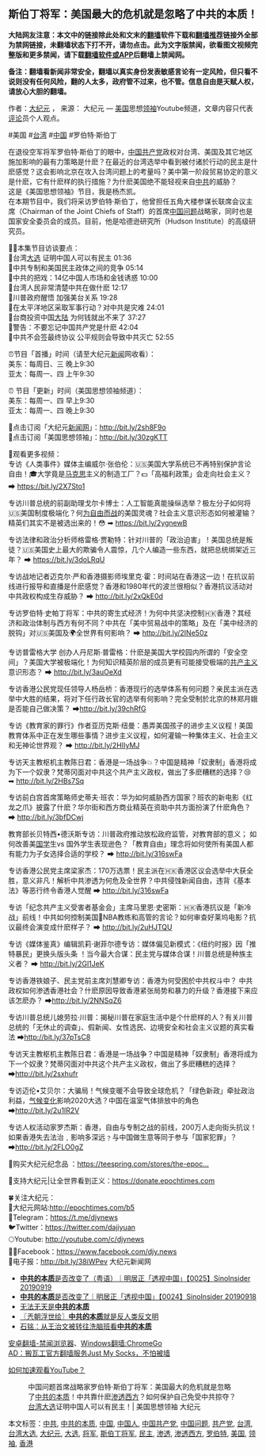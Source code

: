  <h2>斯伯丁将军：美国最大的危机就是忽略了中共的本质！</h2> <p class="notice"><b>大陆网友注意：本文中的链接除此处和文末的<a href="https://github.com/bannedbook/fanqiang" >翻墙</a>软件下载和<a href="https://github.com/killgcd/justmysocks/blob/master/README.md">翻墙推荐</a>链接外全部为禁网链接，未翻墙状态下打不开，请勿点击。此为文字版禁闻，欲看图文视频完整版和更多禁闻，请下载<a href="https://github.com/bannedbook/fanqiang">翻墙软件或APP</a>后翻墙上禁闻网。</p><p>备注：翻墙看新闻非常安全，翻墙以真实身份发表敏感言论有一定风险，但只看不说则没有任何风险，翻的人太多，政府管不过来，也不管。信息自由是天赋人权，请放心大胆的翻墙。</b></p>  <div class="entry"> <p>作者：<span class='wp_keywordlink_affiliate'><a href="http://www.epochtimes.com/" title="大纪元" target="_blank">大纪元</a></span> ， 来源： 大纪元 — <a href="https://www.bannedbook.org/bnews/tag/%e7%be%8e%e5%9b%bd/" class="st_tag internal_tag" rel="tag" title="标签 美国 下的日志">美国</a>思想<a href="https://www.bannedbook.org/bnews/tag/%E9%A2%86%E8%A2%96/" class="st_tag internal_tag" rel="tag" title="标签 领袖 下的日志">领袖</a>Youtube频道，文章内容只代表<span class='wp_keywordlink_affiliate'><a href="https://www.bannedbook.org/bnews/comments/" title="新闻评论" target="_blank">评论</a></span>员个人观点。</p> <figure></figure> <p>#美国 #<a href="https://www.bannedbook.org/bnews/tag/%e5%8f%b0%e6%b9%be/" class="st_tag internal_tag" rel="tag" title="标签 台湾 下的日志">台湾</a> #<span class='wp_keywordlink_affiliate'><a href="https://www.bannedbook.org/" title="中国" target="_blank">中国</a></span> #罗伯特·斯伯丁</p> <p>在退役空军将军罗伯特·斯伯丁的眼中，<a href="https://www.bannedbook.org/bnews/tag/%e4%b8%ad%e5%9b%bd%e5%85%b1%e4%ba%a7%e5%85%9a/" class="st_tag internal_tag" rel="tag" title="标签 中国共产党 下的日志">中国共产党</a>政权对台湾、美国及其它地区施加影响的最有力策略是什麽？在最近的台湾选举中看到被付诸於行动的民主是什麽感觉？这会影响北京在攻入台湾问题上的考量吗？美中第一阶段贸易协定的意义是什麽，它有什麽样的执行措施？为什麽美国绝不能轻视来自<a href="https://www.bannedbook.org/bnews/tag/%e4%b8%ad%e5%85%b1/" class="st_tag internal_tag" rel="tag" title="标签 中共 下的日志">中共</a>的威胁？<br /> 这是《美国思想领袖》节目，我是杨杰凯。<br /> 在本期节目中，我们将采访罗伯特·斯伯丁，他曾担任五角大楼参谋长联席会议主席（Chairman of the Joint Chiefs of Staff）的首席<a href="https://www.bannedbook.org/bnews/tag/%E4%B8%AD%E5%9B%BD%E9%97%AE%E9%A2%98/" class="st_tag internal_tag" rel="tag" title="标签 中国问题 下的日志">中国问题</a>战略家，同时也是国家安全委员会的成员。目前，他是哈德逊研究所（Hudson Institute）的高级研究员。</p> <p>✍🏻本集节目访谈要点：<br /> 🌸台湾<a href="https://www.bannedbook.org/bnews/tag/%e5%a4%a7%e9%80%89/" class="st_tag internal_tag" rel="tag" title="标签 大选 下的日志">大选</a> 证明中国人可以有民主 01:36<br /> 🌸中共专制和美国民主政体之间的竞争 05:14<br /> 🌸中共的把戏：14亿中国人市场和金钱诱惑 10:00<br /> 🌸台湾人民非常清楚中共在做什麽 12:17<br /> 🌸川普政府醒悟 加强美台关系 19:28<br /> 🌸在太平洋地区采取军事行动？对中共是灾难 24:01<br /> 🌸台商投资中国<span class='wp_keywordlink_affiliate'><a href="https://www.bannedbook.org/" title="大陆" target="_blank">大陆</a></span> 为何钱就出不来了 37:27<br /> 🌸警告：不要忘记中国共产党是什麽 42:04<br /> 🌸中共不会签最终协议 公平规则会导致中共灭亡 52:55</p> <p>⏰节目「首播」时间（请至大纪元<span class='wp_keywordlink_affiliate'><a href="https://www.bannedbook.org/" title="新闻">新闻</a></span>网收看）：<br /> 美东：每周日、三 晚上9:30<br /> 亚太：每周一、四 上午9:30</p> <p>⏰ 节目「更新」时间（美国思想领袖频道）：<br /> 美东：每周一、四 早上9:30<br /> 亚太：每周一、四 晚上9:30</p> <p>🔔点击订阅「大纪元<span class='wp_keywordlink_affiliate'><a href="https://www.bannedbook.org/" title="新闻网">新闻网</a></span>」：<a href="http://bit.ly/2sh8F9o">http://bit.ly/2sh8F9o</a><br /> 💐点击订阅「美国思想领袖」：<a href="http://bit.ly/30zgKTT">http://bit.ly/30zgKTT</a></p>  <p>👏观看更多视频：<br /> 专访《人类事件》媒体主编威尔·张伯伦：🇺🇸美国大学系统已不再特别保护言论自由！🎓大学竟是<span class='wp_keywordlink'><a href="https://www.bannedbook.org/forum2/topic105.html" title="《马克思的成魔之路》" target="_blank">马克思</a></span>主义的制造工厂？💵「高福利政策」会走向社会主义？ ➡ <a class="yt-uix-sessionlink" href="https://www.youtube.com/redirect?q=https%3A%2F%2Fbit.ly%2F2X7Sto1&amp;v=aodiHcvc4QA&amp;redir_token=DxlDj5XRFdO6F_PiHfa0P3_YSz58MTU4Nzk2MDkzOEAxNTg3ODc0NTM4&amp;event=video_description" target="_blank" rel="nofollow noopener" data-sessionlink="itct=CDAQ6TgYACITCKedz86dhekCFUvRjwodx28DXkiAwvPe3MPYw2o" data-target-new-window="True" data-url="/redirect?q=https%3A%2F%2Fbit.ly%2F2X7Sto1&amp;v=aodiHcvc4QA&amp;redir_token=DxlDj5XRFdO6F_PiHfa0P3_YSz58MTU4Nzk2MDkzOEAxNTg3ODc0NTM4&amp;event=video_description">https://bit.ly/2X7Sto1</a></p> <p>专访川普总统的前副助理戈尔卡博士：人工智能真能操纵选举？极左分子如何将🇺🇸美国制度极端化？何<span class='wp_keywordlink'><a href="https://www.bannedbook.org/forum2/topic1689.html" title="余杰《为自由而战——余杰政论自选集》" target="_blank">为自由而战</a></span>的美国灵魂？社会主义意识形态如何被灌输？精英们其实不是被选出来的！😳 ➡ <a class="yt-uix-sessionlink" href="https://www.youtube.com/redirect?q=https%3A%2F%2Fbit.ly%2F2ygnewB&amp;v=aodiHcvc4QA&amp;redir_token=DxlDj5XRFdO6F_PiHfa0P3_YSz58MTU4Nzk2MDkzOEAxNTg3ODc0NTM4&amp;event=video_description" target="_blank" rel="nofollow noopener" data-sessionlink="itct=CDAQ6TgYACITCKedz86dhekCFUvRjwodx28DXkiAwvPe3MPYw2o" data-target-new-window="True" data-url="/redirect?q=https%3A%2F%2Fbit.ly%2F2ygnewB&amp;v=aodiHcvc4QA&amp;redir_token=DxlDj5XRFdO6F_PiHfa0P3_YSz58MTU4Nzk2MDkzOEAxNTg3ODc0NTM4&amp;event=video_description">https://bit.ly/2ygnewB</a></p> <p>专访法律和政治分析师格雷格·贾勒特：针对川普的「政治迫害」！美国总统是叛徒？🇺🇸美国史上最大的欺骗令人震惊，几个人编造一些东西，就把总统绑架近三年？ ➡ <a class="yt-uix-sessionlink" href="https://www.youtube.com/redirect?q=https%3A%2F%2Fbit.ly%2F3doLRqU&amp;v=aodiHcvc4QA&amp;redir_token=DxlDj5XRFdO6F_PiHfa0P3_YSz58MTU4Nzk2MDkzOEAxNTg3ODc0NTM4&amp;event=video_description" target="_blank" rel="nofollow noopener" data-sessionlink="itct=CDAQ6TgYACITCKedz86dhekCFUvRjwodx28DXkiAwvPe3MPYw2o" data-target-new-window="True" data-url="/redirect?q=https%3A%2F%2Fbit.ly%2F3doLRqU&amp;v=aodiHcvc4QA&amp;redir_token=DxlDj5XRFdO6F_PiHfa0P3_YSz58MTU4Nzk2MDkzOEAxNTg3ODc0NTM4&amp;event=video_description">https://bit.ly/3doLRqU</a></p> <p>专访战地记者迈克尔‧严和香港摄影师埃里克·霍：时间站在香港这一边！在抗议前线进行报导和直播是什麽感觉？香港和1980年代的波兰很相似？香港抗议活动对中共政权构成生存威胁？ ➡ <a class="yt-uix-sessionlink" href="https://www.youtube.com/redirect?q=http%3A%2F%2Fbit.ly%2F2xQkE0d&amp;v=aodiHcvc4QA&amp;redir_token=DxlDj5XRFdO6F_PiHfa0P3_YSz58MTU4Nzk2MDkzOEAxNTg3ODc0NTM4&amp;event=video_description" target="_blank" rel="nofollow noopener" data-sessionlink="itct=CDAQ6TgYACITCKedz86dhekCFUvRjwodx28DXkiAwvPe3MPYw2o" data-target-new-window="True" data-url="/redirect?q=http%3A%2F%2Fbit.ly%2F2xQkE0d&amp;v=aodiHcvc4QA&amp;redir_token=DxlDj5XRFdO6F_PiHfa0P3_YSz58MTU4Nzk2MDkzOEAxNTg3ODc0NTM4&amp;event=video_description">http://bit.ly/2xQkE0d</a></p> <p>专访罗伯特·史帕丁将军：中共的寄生式经济！为何中共坚决控制🇭🇰香港？其经济和政治体制与西方有何不同？中共在「美中贸易战中的策略」及在「美中经济的脱钩」对🇺🇸美国及🌍全世界有何影响？ ➡ <a class="yt-uix-sessionlink" href="https://www.youtube.com/redirect?q=http%3A%2F%2Fbit.ly%2F2INe50z&amp;v=aodiHcvc4QA&amp;redir_token=DxlDj5XRFdO6F_PiHfa0P3_YSz58MTU4Nzk2MDkzOEAxNTg3ODc0NTM4&amp;event=video_description" target="_blank" rel="nofollow noopener" data-sessionlink="itct=CDAQ6TgYACITCKedz86dhekCFUvRjwodx28DXkiAwvPe3MPYw2o" data-target-new-window="True" data-url="/redirect?q=http%3A%2F%2Fbit.ly%2F2INe50z&amp;v=aodiHcvc4QA&amp;redir_token=DxlDj5XRFdO6F_PiHfa0P3_YSz58MTU4Nzk2MDkzOEAxNTg3ODc0NTM4&amp;event=video_description">http://bit.ly/2INe50z</a></p> <p>专访普雷格大学 创办人丹尼斯∙普雷格：什麽是美国大学校园内所谓的「安全空间」？美国大学被极端化！为何知识精英阶层的成员更有可能接受极端的<span class='wp_keywordlink'><a href="https://www.bannedbook.org/forum2/topic6177.html" title="《共产主义的终极目的》" target="_blank">共产主义</a></span>意识形态？ ➡ <a class="yt-uix-sessionlink" href="https://www.youtube.com/redirect?q=http%3A%2F%2Fbit.ly%2F3auOeXd&amp;v=aodiHcvc4QA&amp;redir_token=DxlDj5XRFdO6F_PiHfa0P3_YSz58MTU4Nzk2MDkzOEAxNTg3ODc0NTM4&amp;event=video_description" target="_blank" rel="nofollow noopener" data-sessionlink="itct=CDAQ6TgYACITCKedz86dhekCFUvRjwodx28DXkiAwvPe3MPYw2o" data-target-new-window="True" data-url="/redirect?q=http%3A%2F%2Fbit.ly%2F3auOeXd&amp;v=aodiHcvc4QA&amp;redir_token=DxlDj5XRFdO6F_PiHfa0P3_YSz58MTU4Nzk2MDkzOEAxNTg3ODc0NTM4&amp;event=video_description">http://bit.ly/3auOeXd</a></p> <p>专访香港公民党现任领导人杨岳桥：香港现行的选举体系有何问题？亲民主派在选举中大胜的结果，将对下任行政长官的选举有何影响？完全受制於北京的林郑月娥是否能自己做决策？ ➡<a class="yt-uix-sessionlink" href="https://www.youtube.com/redirect?q=http%3A%2F%2Fbit.ly%2F39chRfG&amp;v=aodiHcvc4QA&amp;redir_token=DxlDj5XRFdO6F_PiHfa0P3_YSz58MTU4Nzk2MDkzOEAxNTg3ODc0NTM4&amp;event=video_description" target="_blank" rel="nofollow noopener" data-sessionlink="itct=CDAQ6TgYACITCKedz86dhekCFUvRjwodx28DXkiAwvPe3MPYw2o" data-target-new-window="True" data-url="/redirect?q=http%3A%2F%2Fbit.ly%2F39chRfG&amp;v=aodiHcvc4QA&amp;redir_token=DxlDj5XRFdO6F_PiHfa0P3_YSz58MTU4Nzk2MDkzOEAxNTg3ODc0NTM4&amp;event=video_description">http://bit.ly/39chRfG</a></p>  <p>专访《教育家的罪行》作者亚历克斯‧纽曼：愚弄美国孩子的进步主义议程！美国教育体系中正在发生哪些事情？进步主义议程，如何灌输一种集体主义、社会主义和无神论世界观？ ➡ <a class="yt-uix-sessionlink" href="https://www.youtube.com/redirect?q=http%3A%2F%2Fbit.ly%2F2HIIyMJ&amp;v=aodiHcvc4QA&amp;redir_token=DxlDj5XRFdO6F_PiHfa0P3_YSz58MTU4Nzk2MDkzOEAxNTg3ODc0NTM4&amp;event=video_description" target="_blank" rel="nofollow noopener" data-sessionlink="itct=CDAQ6TgYACITCKedz86dhekCFUvRjwodx28DXkiAwvPe3MPYw2o" data-target-new-window="True" data-url="/redirect?q=http%3A%2F%2Fbit.ly%2F2HIIyMJ&amp;v=aodiHcvc4QA&amp;redir_token=DxlDj5XRFdO6F_PiHfa0P3_YSz58MTU4Nzk2MDkzOEAxNTg3ODc0NTM4&amp;event=video_description">http://bit.ly/2HIIyMJ</a></p> <p>专访天主教枢机主教陈日君：香港是一场战争💥？中国是精神「奴隶制」香港将成为下一个奴隶？梵蒂冈面对中共这个共产主义政权，做出了多麽糟糕的选择？😢 ➡ <a class="yt-uix-sessionlink" href="https://www.youtube.com/redirect?q=http%3A%2F%2Fbit.ly%2F2HBs7Sq&amp;v=aodiHcvc4QA&amp;redir_token=DxlDj5XRFdO6F_PiHfa0P3_YSz58MTU4Nzk2MDkzOEAxNTg3ODc0NTM4&amp;event=video_description" target="_blank" rel="nofollow noopener" data-sessionlink="itct=CDAQ6TgYACITCKedz86dhekCFUvRjwodx28DXkiAwvPe3MPYw2o" data-target-new-window="True" data-url="/redirect?q=http%3A%2F%2Fbit.ly%2F2HBs7Sq&amp;v=aodiHcvc4QA&amp;redir_token=DxlDj5XRFdO6F_PiHfa0P3_YSz58MTU4Nzk2MDkzOEAxNTg3ODc0NTM4&amp;event=video_description">http://bit.ly/2HBs7Sq</a></p> <p>专访前白宫首席策略师史蒂夫‧班农：华为如何威胁西方国家？班农的新电影《红龙之爪》披露了什麽？华尔街和西方商业精英在资助中共方面扮演了什麽角色？ ➡ <a class="yt-uix-sessionlink" href="https://www.youtube.com/redirect?q=http%3A%2F%2Fbit.ly%2F3bfDCwj&amp;v=aodiHcvc4QA&amp;redir_token=DxlDj5XRFdO6F_PiHfa0P3_YSz58MTU4Nzk2MDkzOEAxNTg3ODc0NTM4&amp;event=video_description" target="_blank" rel="nofollow noopener" data-sessionlink="itct=CDAQ6TgYACITCKedz86dhekCFUvRjwodx28DXkiAwvPe3MPYw2o" data-target-new-window="True" data-url="/redirect?q=http%3A%2F%2Fbit.ly%2F3bfDCwj&amp;v=aodiHcvc4QA&amp;redir_token=DxlDj5XRFdO6F_PiHfa0P3_YSz58MTU4Nzk2MDkzOEAxNTg3ODc0NTM4&amp;event=video_description">http://bit.ly/3bfDCwj</a></p> <p>教育部长贝特西•德沃斯专访：川普政府推动放松政府监管，对教育部的意义； 如何改善美<span class='wp_keywordlink'><a href="https://www.bannedbook.org/forum24/" title="国学传统文化禁书" target="_blank">国学</a></span>生vs 国外学生表现逊色？「教育自由」理念将如何使所有美国人都有能力为子女选择合适的学校？ ➡ <a class="yt-uix-sessionlink" href="https://www.youtube.com/redirect?q=http%3A%2F%2Fbit.ly%2F316swFa&amp;v=aodiHcvc4QA&amp;redir_token=DxlDj5XRFdO6F_PiHfa0P3_YSz58MTU4Nzk2MDkzOEAxNTg3ODc0NTM4&amp;event=video_description" target="_blank" rel="nofollow noopener" data-sessionlink="itct=CDAQ6TgYACITCKedz86dhekCFUvRjwodx28DXkiAwvPe3MPYw2o" data-target-new-window="True" data-url="/redirect?q=http%3A%2F%2Fbit.ly%2F316swFa&amp;v=aodiHcvc4QA&amp;redir_token=DxlDj5XRFdO6F_PiHfa0P3_YSz58MTU4Nzk2MDkzOEAxNTg3ODc0NTM4&amp;event=video_description">http://bit.ly/316swFa</a></p> <p>专访香港公民党主席梁家杰：170万选票！民主派在🇭🇰香港区议会选举中大获全胜，意义非凡！解析中共渗透为何危及全世界？中共侵蚀新闻自由，违背《基本法》等恶行终令香港人觉醒 ➡ <a class="yt-uix-sessionlink" href="https://www.youtube.com/redirect?q=http%3A%2F%2Fbit.ly%2F316swFa&amp;v=aodiHcvc4QA&amp;redir_token=DxlDj5XRFdO6F_PiHfa0P3_YSz58MTU4Nzk2MDkzOEAxNTg3ODc0NTM4&amp;event=video_description" target="_blank" rel="nofollow noopener" data-sessionlink="itct=CDAQ6TgYACITCKedz86dhekCFUvRjwodx28DXkiAwvPe3MPYw2o" data-target-new-window="True" data-url="/redirect?q=http%3A%2F%2Fbit.ly%2F316swFa&amp;v=aodiHcvc4QA&amp;redir_token=DxlDj5XRFdO6F_PiHfa0P3_YSz58MTU4Nzk2MDkzOEAxNTg3ODc0NTM4&amp;event=video_description">http://bit.ly/316swFa</a></p> <p>专访「纪念共产主义受害者基金会」主席马里恩·史密斯：🇭🇰香港抗议是「新冷战」前线！中共如何控制美国🏀NBA教练和高管的言论？如何审查好莱坞电影？抗议最终会演变成什麽样子？ ➡ <a class="yt-uix-sessionlink" href="https://www.youtube.com/redirect?q=http%3A%2F%2Fbit.ly%2F2uHJTQU&amp;v=aodiHcvc4QA&amp;redir_token=DxlDj5XRFdO6F_PiHfa0P3_YSz58MTU4Nzk2MDkzOEAxNTg3ODc0NTM4&amp;event=video_description" target="_blank" rel="nofollow noopener" data-sessionlink="itct=CDAQ6TgYACITCKedz86dhekCFUvRjwodx28DXkiAwvPe3MPYw2o" data-target-new-window="True" data-url="/redirect?q=http%3A%2F%2Fbit.ly%2F2uHJTQU&amp;v=aodiHcvc4QA&amp;redir_token=DxlDj5XRFdO6F_PiHfa0P3_YSz58MTU4Nzk2MDkzOEAxNTg3ODc0NTM4&amp;event=video_description">http://bit.ly/2uHJTQU</a></p> <p>专访《媒体鉴真》编辑凯莉·谢菲尔德专访：媒体偏见新模式：《纽约时报》因「推特暴民」更换头版头条 ！当今最大合谋：民主党与媒体合谋！川普总统是种族主义者？ ➡ <a class="yt-uix-sessionlink" href="https://www.youtube.com/redirect?q=http%3A%2F%2Fbit.ly%2F2Gl1JeK&amp;v=aodiHcvc4QA&amp;redir_token=DxlDj5XRFdO6F_PiHfa0P3_YSz58MTU4Nzk2MDkzOEAxNTg3ODc0NTM4&amp;event=video_description" target="_blank" rel="nofollow noopener" data-sessionlink="itct=CDAQ6TgYACITCKedz86dhekCFUvRjwodx28DXkiAwvPe3MPYw2o" data-target-new-window="True" data-url="/redirect?q=http%3A%2F%2Fbit.ly%2F2Gl1JeK&amp;v=aodiHcvc4QA&amp;redir_token=DxlDj5XRFdO6F_PiHfa0P3_YSz58MTU4Nzk2MDkzOEAxNTg3ODc0NTM4&amp;event=video_description">http://bit.ly/2Gl1JeK</a></p>  <p>专访香港铁娘子、民主党前主席刘慧卿专访：香港为何受困於中共权斗中？ 中共政权如何渗透香港社会？什麽原因导致香港紧张局势和暴力的升级？香港接下来应该怎麽办？ ➡<a class="yt-uix-sessionlink" href="https://www.youtube.com/redirect?q=http%3A%2F%2Fbit.ly%2F2NNSqZ6&amp;v=aodiHcvc4QA&amp;redir_token=DxlDj5XRFdO6F_PiHfa0P3_YSz58MTU4Nzk2MDkzOEAxNTg3ODc0NTM4&amp;event=video_description" target="_blank" rel="nofollow noopener" data-sessionlink="itct=CDAQ6TgYACITCKedz86dhekCFUvRjwodx28DXkiAwvPe3MPYw2o" data-target-new-window="True" data-url="/redirect?q=http%3A%2F%2Fbit.ly%2F2NNSqZ6&amp;v=aodiHcvc4QA&amp;redir_token=DxlDj5XRFdO6F_PiHfa0P3_YSz58MTU4Nzk2MDkzOEAxNTg3ODc0NTM4&amp;event=video_description">http://bit.ly/2NNSqZ6</a></p> <p>专访川普总统儿媳劳拉·川普：揭秘川普在家庭生活中是个什麽样的人？有关川普总统的「无休止的调查」、假新闻、女性选民、边境安全和社会主义议题的真实看法 ➡<a class="yt-uix-sessionlink" href="https://www.youtube.com/redirect?q=http%3A%2F%2Fbit.ly%2F37pTsC8&amp;v=aodiHcvc4QA&amp;redir_token=DxlDj5XRFdO6F_PiHfa0P3_YSz58MTU4Nzk2MDkzOEAxNTg3ODc0NTM4&amp;event=video_description" target="_blank" rel="nofollow noopener" data-sessionlink="itct=CDAQ6TgYACITCKedz86dhekCFUvRjwodx28DXkiAwvPe3MPYw2o" data-target-new-window="True" data-url="/redirect?q=http%3A%2F%2Fbit.ly%2F37pTsC8&amp;v=aodiHcvc4QA&amp;redir_token=DxlDj5XRFdO6F_PiHfa0P3_YSz58MTU4Nzk2MDkzOEAxNTg3ODc0NTM4&amp;event=video_description">http://bit.ly/37pTsC8</a></p> <p>专访天主教枢机主教陈日君：香港是一场战争？中国是精神「奴隶制」香港将成为下一个奴隶？梵蒂冈面对中共这个共产主义政权，做出了多麽糟糕的选择？➡<a class="yt-uix-sessionlink" href="https://www.youtube.com/redirect?q=http%3A%2F%2Fbit.ly%2F2sxhufr&amp;v=aodiHcvc4QA&amp;redir_token=DxlDj5XRFdO6F_PiHfa0P3_YSz58MTU4Nzk2MDkzOEAxNTg3ODc0NTM4&amp;event=video_description" target="_blank" rel="nofollow noopener" data-sessionlink="itct=CDAQ6TgYACITCKedz86dhekCFUvRjwodx28DXkiAwvPe3MPYw2o" data-target-new-window="True" data-url="/redirect?q=http%3A%2F%2Fbit.ly%2F2sxhufr&amp;v=aodiHcvc4QA&amp;redir_token=DxlDj5XRFdO6F_PiHfa0P3_YSz58MTU4Nzk2MDkzOEAxNTg3ODc0NTM4&amp;event=video_description">http://bit.ly/2sxhufr</a></p> <p>专访迈伦•艾贝尔：大骗局！气候变暖不会导致全球危机？「绿色新政」牵扯政治利益，<span class='wp_keywordlink'><a href="https://www.bannedbook.org/bnews/ssgc/20180904/993719.html" title="《魔鬼在统治着我们的世界(23)：环保主义(上)》" target="_blank">气候变化</a></span>影响2020大选？中国在温室气体排放中的角色 ➡<a class="yt-uix-sessionlink" href="https://www.youtube.com/redirect?q=http%3A%2F%2Fbit.ly%2F2u1lR2V&amp;v=aodiHcvc4QA&amp;redir_token=DxlDj5XRFdO6F_PiHfa0P3_YSz58MTU4Nzk2MDkzOEAxNTg3ODc0NTM4&amp;event=video_description" target="_blank" rel="nofollow noopener" data-sessionlink="itct=CDAQ6TgYACITCKedz86dhekCFUvRjwodx28DXkiAwvPe3MPYw2o" data-target-new-window="True" data-url="/redirect?q=http%3A%2F%2Fbit.ly%2F2u1lR2V&amp;v=aodiHcvc4QA&amp;redir_token=DxlDj5XRFdO6F_PiHfa0P3_YSz58MTU4Nzk2MDkzOEAxNTg3ODc0NTM4&amp;event=video_description">http://bit.ly/2u1lR2V</a></p> <p>专访人权活动家罗杰斯：香港，自由与专制之战的前线，200万人走向街头抗议！如果香港失去法治﹐影响多深远﹖与中国做生意等同于参与「国家犯罪」？➡<a class="yt-uix-sessionlink" href="https://www.youtube.com/redirect?q=http%3A%2F%2Fbit.ly%2F2FLO0gZ&amp;v=aodiHcvc4QA&amp;redir_token=DxlDj5XRFdO6F_PiHfa0P3_YSz58MTU4Nzk2MDkzOEAxNTg3ODc0NTM4&amp;event=video_description" target="_blank" rel="nofollow noopener" data-sessionlink="itct=CDAQ6TgYACITCKedz86dhekCFUvRjwodx28DXkiAwvPe3MPYw2o" data-target-new-window="True" data-url="/redirect?q=http%3A%2F%2Fbit.ly%2F2FLO0gZ&amp;v=aodiHcvc4QA&amp;redir_token=DxlDj5XRFdO6F_PiHfa0P3_YSz58MTU4Nzk2MDkzOEAxNTg3ODc0NTM4&amp;event=video_description">http://bit.ly/2FLO0gZ</a></p> <p>🎁购买大纪元纪念品 ：<a class="yt-uix-sessionlink" href="https://www.youtube.com/redirect?q=https%3A%2F%2Fteespring.com%2Fstores%2Fthe-epoch-times&amp;v=aodiHcvc4QA&amp;redir_token=DxlDj5XRFdO6F_PiHfa0P3_YSz58MTU4Nzk2MDkzOEAxNTg3ODc0NTM4&amp;event=video_description" target="_blank" rel="nofollow noopener" data-sessionlink="itct=CDAQ6TgYACITCKedz86dhekCFUvRjwodx28DXkiAwvPe3MPYw2o" data-target-new-window="True" data-url="/redirect?q=https%3A%2F%2Fteespring.com%2Fstores%2Fthe-epoch-times&amp;v=aodiHcvc4QA&amp;redir_token=DxlDj5XRFdO6F_PiHfa0P3_YSz58MTU4Nzk2MDkzOEAxNTg3ODc0NTM4&amp;event=video_description">https://teespring.com/stores/the-epoc&#8230;</a></p> <p>💐支持大纪元|让全世界看到正义：<a class="yt-uix-sessionlink" href="https://www.youtube.com/redirect?q=https%3A%2F%2Fdonate.epochtimes.com&amp;v=aodiHcvc4QA&amp;redir_token=DxlDj5XRFdO6F_PiHfa0P3_YSz58MTU4Nzk2MDkzOEAxNTg3ODc0NTM4&amp;event=video_description" target="_blank" rel="nofollow noopener" data-sessionlink="itct=CDAQ6TgYACITCKedz86dhekCFUvRjwodx28DXkiAwvPe3MPYw2o" data-target-new-window="True" data-url="/redirect?q=https%3A%2F%2Fdonate.epochtimes.com&amp;v=aodiHcvc4QA&amp;redir_token=DxlDj5XRFdO6F_PiHfa0P3_YSz58MTU4Nzk2MDkzOEAxNTg3ODc0NTM4&amp;event=video_description">https://donate.epochtimes.com</a></p>  <p>🍀关注大纪元：<br /> 📌大纪元网站:<a class="yt-uix-sessionlink" href="https://www.youtube.com/redirect?q=http%3A%2F%2Fepochtimes.com%2Fb5&amp;v=aodiHcvc4QA&amp;redir_token=DxlDj5XRFdO6F_PiHfa0P3_YSz58MTU4Nzk2MDkzOEAxNTg3ODc0NTM4&amp;event=video_description" target="_blank" rel="nofollow noopener" data-sessionlink="itct=CDAQ6TgYACITCKedz86dhekCFUvRjwodx28DXkiAwvPe3MPYw2o" data-target-new-window="True" data-url="/redirect?q=http%3A%2F%2Fepochtimes.com%2Fb5&amp;v=aodiHcvc4QA&amp;redir_token=DxlDj5XRFdO6F_PiHfa0P3_YSz58MTU4Nzk2MDkzOEAxNTg3ODc0NTM4&amp;event=video_description">http://epochtimes.com/b5</a><br /> 📱Telegram：<a class="yt-uix-sessionlink" href="https://www.youtube.com/redirect?q=https%3A%2F%2Ft.me%2Fdjynews&amp;v=aodiHcvc4QA&amp;redir_token=DxlDj5XRFdO6F_PiHfa0P3_YSz58MTU4Nzk2MDkzOEAxNTg3ODc0NTM4&amp;event=video_description" target="_blank" rel="nofollow noopener" data-sessionlink="itct=CDAQ6TgYACITCKedz86dhekCFUvRjwodx28DXkiAwvPe3MPYw2o" data-target-new-window="True" data-url="/redirect?q=https%3A%2F%2Ft.me%2Fdjynews&amp;v=aodiHcvc4QA&amp;redir_token=DxlDj5XRFdO6F_PiHfa0P3_YSz58MTU4Nzk2MDkzOEAxNTg3ODc0NTM4&amp;event=video_description">https://t.me/djynews</a><br /> 🐦Twitter：<a class="yt-uix-sessionlink" href="https://www.youtube.com/redirect?q=https%3A%2F%2Ftwitter.com%2Fdajiyuan&amp;v=aodiHcvc4QA&amp;redir_token=DxlDj5XRFdO6F_PiHfa0P3_YSz58MTU4Nzk2MDkzOEAxNTg3ODc0NTM4&amp;event=video_description" target="_blank" rel="nofollow noopener" data-sessionlink="itct=CDAQ6TgYACITCKedz86dhekCFUvRjwodx28DXkiAwvPe3MPYw2o" data-target-new-window="True" data-url="/redirect?q=https%3A%2F%2Ftwitter.com%2Fdajiyuan&amp;v=aodiHcvc4QA&amp;redir_token=DxlDj5XRFdO6F_PiHfa0P3_YSz58MTU4Nzk2MDkzOEAxNTg3ODc0NTM4&amp;event=video_description">https://twitter.com/dajiyuan</a><br /> 🌕Youtube: <a class="yt-uix-sessionlink" href="http://youtube.com/c/djynews" data-sessionlink="itct=CDAQ6TgYACITCKedz86dhekCFUvRjwodx28DXkiAwvPe3MPYw2o" data-url="http://youtube.com/c/djynews">http://youtube.com/c/djynews</a><br /> ✍🏻Facebook：<a class="yt-uix-sessionlink" href="https://www.youtube.com/redirect?q=https%3A%2F%2Fwww.facebook.com%2Fdjy.news&amp;v=aodiHcvc4QA&amp;redir_token=DxlDj5XRFdO6F_PiHfa0P3_YSz58MTU4Nzk2MDkzOEAxNTg3ODc0NTM4&amp;event=video_description" target="_blank" rel="nofollow noopener" data-sessionlink="itct=CDAQ6TgYACITCKedz86dhekCFUvRjwodx28DXkiAwvPe3MPYw2o" data-target-new-window="True" data-url="/redirect?q=https%3A%2F%2Fwww.facebook.com%2Fdjy.news&amp;v=aodiHcvc4QA&amp;redir_token=DxlDj5XRFdO6F_PiHfa0P3_YSz58MTU4Nzk2MDkzOEAxNTg3ODc0NTM4&amp;event=video_description">https://www.facebook.com/djy.news</a><br /> 💌电子报：<a class="yt-uix-sessionlink" href="https://www.youtube.com/redirect?q=http%3A%2F%2Fbit.ly%2F38iWPev&amp;v=aodiHcvc4QA&amp;redir_token=DxlDj5XRFdO6F_PiHfa0P3_YSz58MTU4Nzk2MDkzOEAxNTg3ODc0NTM4&amp;event=video_description" target="_blank" rel="nofollow noopener" data-sessionlink="itct=CDAQ6TgYACITCKedz86dhekCFUvRjwodx28DXkiAwvPe3MPYw2o" data-target-new-window="True" data-url="/redirect?q=http%3A%2F%2Fbit.ly%2F38iWPev&amp;v=aodiHcvc4QA&amp;redir_token=DxlDj5XRFdO6F_PiHfa0P3_YSz58MTU4Nzk2MDkzOEAxNTg3ODc0NTM4&amp;event=video_description">http://bit.ly/38iWPev</a> 大纪元新闻网</p> <ul class='op-related-articles' title='相关阅读'> <li><a href='https://www.bannedbook.org/bnews/cnnews/hknews/20191013/1203657.html' target='_blank'><b>中共的本质</b>是否改变了（粤语）｜明居正「透视中国」【0025】SinoInsider 20190919</a></li> <li><a href='https://www.bannedbook.org/bnews/cbnews/20191012/1203656.html' target='_blank'><b>中共的本质</b>是否改变了｜明居正「透视中国」【0024】SinoInsider 20190918</a></li> <li><a href='https://www.bannedbook.org/bnews/baitai/20190224/1086504.html' target='_blank'>无法无天是<b>中共的本质</b></a></li> <li><a href='https://www.bannedbook.org/bnews/bblog/20160229/507696.html' target='_blank'>〖兲朝浮世绘〗<b>中共的本质</b>就是反人类反文明</a></li> <li><a href='https://www.bannedbook.org/bnews/comments/20141024/318433.html' target='_blank'>石铭：从王治文被转往洗脑班看<b>中共的本质</b></a></li> </ul> <div class="texttj"> <a href="https://github.com/bannedbook/fanqiang/wiki/%E5%AE%89%E5%8D%93%E7%BF%BB%E5%A2%99-%E7%A6%81%E9%97%BB%E6%B5%8F%E8%A7%88%E5%99%A8" target="_blank">安卓翻墙-禁闻浏览器</a>、<a href="https://github.com/bannedbook/fanqiang/wiki/Chrome%E4%B8%80%E9%94%AE%E7%BF%BB%E5%A2%99%E5%8C%85" target="_blank">Windows翻墙:ChromeGo</a><br/> <a href="https://github.com/killgcd/justmysocks/blob/master/README.md" target="_blank">AD：搬瓦工官方翻墙服务Just My Socks，不怕被墙</a> </div><p><a href="https://www.bannedbook.org/bnews/topimagenews/20180409/925596.html" target="_blank" rel="noopener">如何加速观看YouTube？ </a></p> <figure class="op-interactive"><figcaption>中国问题首席战略家罗伯特·斯伯丁将军：美国最大的危机就是忽略了<a href="https://www.bannedbook.org/bnews/tag/%e4%b8%ad%e5%85%b1%e7%9a%84%e6%9c%ac%e8%b4%a8/" class="st_tag internal_tag" rel="tag" title="标签 中共的本质 下的日志">中共的本质</a>！中共靠什麽<a href="https://www.bannedbook.org/bnews/tag/%E6%B8%97%E9%80%8F%E8%A5%BF%E6%96%B9/" class="st_tag internal_tag" rel="tag" title="标签 渗透西方 下的日志">渗透西方</a>？如何保护自己免受中共掠夺？<a href="https://www.bannedbook.org/bnews/tag/%e5%8f%b0%e6%b9%be%e5%a4%a7%e9%80%89/" class="st_tag internal_tag" rel="tag" title="标签 台湾大选 下的日志">台湾大选</a>证明中国人可以有民主！| 美国思想领袖 大纪元</figcaption></figure> </p><a name='sharetosocial'></a>           </div><!--END ENTRY--> <div class="postfooter"> <div>本文标签：<a href="https://www.bannedbook.org/bnews/tag/%e4%b8%ad%e5%85%b1/" rel="tag">中共</a>, <a href="https://www.bannedbook.org/bnews/tag/%e4%b8%ad%e5%85%b1%e7%9a%84%e6%9c%ac%e8%b4%a8/" rel="tag">中共的本质</a>, <a href="https://www.bannedbook.org/bnews/tag/%E4%B8%AD%E5%9B%BD/" rel="tag">中国</a>, <a href="https://www.bannedbook.org/bnews/tag/%e4%b8%ad%e5%9b%bd%e4%ba%ba/" rel="tag">中国人</a>, <a href="https://www.bannedbook.org/bnews/tag/%e4%b8%ad%e5%9b%bd%e5%85%b1%e4%ba%a7%e5%85%9a/" rel="tag">中国共产党</a>, <a href="https://www.bannedbook.org/bnews/tag/%E4%B8%AD%E5%9B%BD%E9%97%AE%E9%A2%98/" rel="tag">中国问题</a>, <a href="https://www.bannedbook.org/bnews/tag/%e5%85%b1%e4%ba%a7%e5%85%9a/" rel="tag">共产党</a>, <a href="https://www.bannedbook.org/bnews/tag/%e5%8f%b0%e6%b9%be/" rel="tag">台湾</a>, <a href="https://www.bannedbook.org/bnews/tag/%e5%8f%b0%e6%b9%be%e5%a4%a7%e9%80%89/" rel="tag">台湾大选</a>, <a href="https://www.bannedbook.org/bnews/tag/%e5%a4%a7%e7%ba%aa%e5%85%83/" rel="tag">大纪元</a>, <a href="https://www.bannedbook.org/bnews/tag/%e5%a4%a7%e9%80%89/" rel="tag">大选</a>, <a href="https://www.bannedbook.org/bnews/tag/%e5%b0%86%e5%86%9b/" rel="tag">将军</a>, <a href="https://www.bannedbook.org/bnews/tag/%e6%96%af%e4%bc%af%e4%b8%81%e5%b0%86%e5%86%9b/" rel="tag">斯伯丁将军</a>, <a href="https://www.bannedbook.org/bnews/tag/%e6%b0%91%e4%b8%bb/" rel="tag">民主</a>, <a href="https://www.bannedbook.org/bnews/tag/%E6%B8%97%E9%80%8F/" rel="tag">渗透</a>, <a href="https://www.bannedbook.org/bnews/tag/%E6%B8%97%E9%80%8F%E8%A5%BF%E6%96%B9/" rel="tag">渗透西方</a>, <a href="https://www.bannedbook.org/bnews/tag/%e7%bd%97%e4%bc%af%e7%89%b9/" rel="tag">罗伯特</a>, <a href="https://www.bannedbook.org/bnews/tag/%e7%be%8e%e5%9b%bd/" rel="tag">美国</a>, <a href="https://www.bannedbook.org/bnews/tag/%E9%A2%86%E8%A2%96/" rel="tag">领袖</a>, <a href="https://www.bannedbook.org/bnews/tag/%e9%a6%99%e6%b8%af/" rel="tag">香港</a></div>  </div><!--END POSTFOOTER--> 